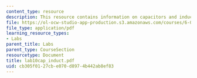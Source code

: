 ```yaml
---
content_type: resource
description: This resource contains information on capacitors and inductors
file: https://ol-ocw-studio-app-production.s3.amazonaws.com/courses/6-071j-introduction-to-electronics-signals-and-measurement-spring-2006/cb305f0127cbe070d8974b442ab8ef83_lab10cap_induct.pdf
file_type: application/pdf
learning_resource_types:
- Labs
parent_title: Labs
parent_type: CourseSection
resourcetype: Document
title: lab10cap_induct.pdf
uid: cb305f01-27cb-e070-d897-4b442ab8ef83
---
```

